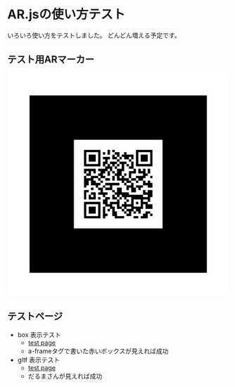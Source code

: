 # AR.jsの使い方テスト

いろいろ使い方をテストしました。
どんどん増える予定です。

## テスト用ARマーカー

![QR](./pattern-qr.png)


## テストページ

- box 表示テスト
  - [test page](https://gumigumih.github.io/AR.js_test/boxTest/)
  - a-frameタグで書いた赤いボックスが見えれば成功
- gltf 表示テスト
  - [test page](https://gumigumih.github.io/AR.js_test/gltfTest/)
  - だるまさんが見えれば成功